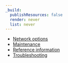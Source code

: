 ```yaml
---
_build:
  publishResources: false
  render: never
  list: never
---
```


- [Network options](/magic-wan/configuration/connector/network-options/)
- [Maintenance](/magic-wan/configuration/connector/maintenance/)
- [Reference information](/magic-wan/configuration/connector/reference/)
- [Troubleshooting](/magic-wan/configuration/connector/troubleshooting/)